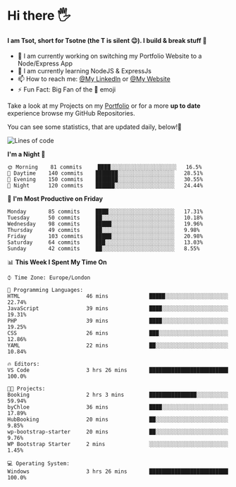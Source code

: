 # Hi there :raised_hand_with_fingers_splayed:
#### I am Tsot, short for Tsotne (the T is silent :wink:). I build & break stuff :space_invader:
- :telescope: I am currently working on switching my Portfolio Website to a Node/Express App
- :seedling: I am currently learning NodeJS & ExpressJs
- :mailbox: How to reach me: [@My LinkedIn](https://www.linkedin.com/in/tsotne-gvadzabia/) or [@My Website](https://tsotnegvadzabia.me/contact)
- :zap: Fun Fact: Big Fan of the :space_invader: emoji

Take a look at my Projects on my [Portfolio](https://tsotnegvadzabia.me/) or for a more **up to date** experience browse my GitHub Repositories.

You can see some statistics, that are updated daily, below!:space_invader:
<!--START_SECTION:waka-->
![Lines of code](https://img.shields.io/badge/From%20Hello%20World%20I%27ve%20Written-1.3%20million%20lines%20of%20code-blue)

**I'm a Night 🦉** 

```text
🌞 Morning    81 commits     ████░░░░░░░░░░░░░░░░░░░░░   16.5% 
🌆 Daytime    140 commits    ███████░░░░░░░░░░░░░░░░░░   28.51% 
🌃 Evening    150 commits    ███████░░░░░░░░░░░░░░░░░░   30.55% 
🌙 Night      120 commits    ██████░░░░░░░░░░░░░░░░░░░   24.44%

```
📅 **I'm Most Productive on Friday** 

```text
Monday       85 commits     ████░░░░░░░░░░░░░░░░░░░░░   17.31% 
Tuesday      50 commits     ██░░░░░░░░░░░░░░░░░░░░░░░   10.18% 
Wednesday    98 commits     █████░░░░░░░░░░░░░░░░░░░░   19.96% 
Thursday     49 commits     ██░░░░░░░░░░░░░░░░░░░░░░░   9.98% 
Friday       103 commits    █████░░░░░░░░░░░░░░░░░░░░   20.98% 
Saturday     64 commits     ███░░░░░░░░░░░░░░░░░░░░░░   13.03% 
Sunday       42 commits     ██░░░░░░░░░░░░░░░░░░░░░░░   8.55%

```


📊 **This Week I Spent My Time On** 

```text
⌚︎ Time Zone: Europe/London

💬 Programming Languages: 
HTML                     46 mins             █████░░░░░░░░░░░░░░░░░░░░   22.74% 
JavaScript               39 mins             ████░░░░░░░░░░░░░░░░░░░░░   19.31% 
PHP                      39 mins             ████░░░░░░░░░░░░░░░░░░░░░   19.25% 
CSS                      26 mins             ███░░░░░░░░░░░░░░░░░░░░░░   12.86% 
YAML                     22 mins             ██░░░░░░░░░░░░░░░░░░░░░░░   10.84%

🔥 Editors: 
VS Code                  3 hrs 26 mins       █████████████████████████   100.0%

🐱‍💻 Projects: 
Booking                  2 hrs 3 mins        ███████████████░░░░░░░░░░   59.94% 
byChloe                  36 mins             ████░░░░░░░░░░░░░░░░░░░░░   17.89% 
HubBooking               20 mins             ██░░░░░░░░░░░░░░░░░░░░░░░   9.85% 
wp-bootstrap-starter     20 mins             ██░░░░░░░░░░░░░░░░░░░░░░░   9.76% 
WP Bootstrap Starter     2 mins              ░░░░░░░░░░░░░░░░░░░░░░░░░   1.45%

💻 Operating System: 
Windows                  3 hrs 26 mins       █████████████████████████   100.0%

```


<!--END_SECTION:waka-->
